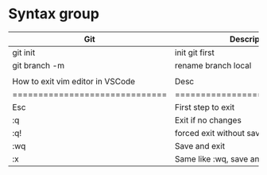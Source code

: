 # Syntax group

| Git                              | Description                    |
| -------------------------------- | ------------------------------ |
| git init                         | init git first                 |
| git branch -m <new-branch-name>  | rename branch local            |
|                                  |                                |
| How to exit vim editor in VSCode | Desc                           |
| ==============================   | ============================== |
| Esc                              | First step to exit             |
| :q                               | Exit if no changes             |
| :q!                              | forced exit without saving     |
| :wq                              | Save and exit                  |
| :x                               | Same like :wq, save and exit   |
